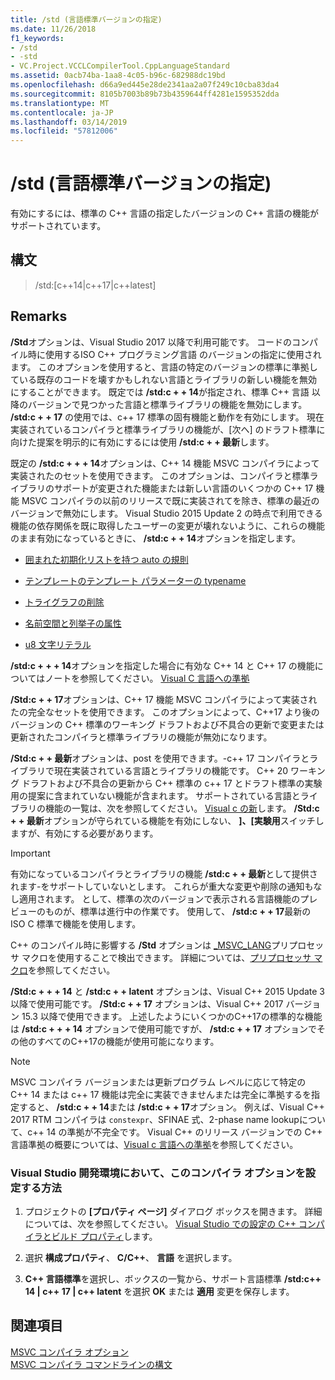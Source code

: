 ```yaml
---
title: /std (言語標準バージョンの指定)
ms.date: 11/26/2018
f1_keywords:
- /std
- -std
- VC.Project.VCCLCompilerTool.CppLanguageStandard
ms.assetid: 0acb74ba-1aa8-4c05-b96c-682988dc19bd
ms.openlocfilehash: d66a9ed445e28de2341aa2a07f249c10cba83da4
ms.sourcegitcommit: 8105b7003b89b73b4359644ff4281e1595352dda
ms.translationtype: MT
ms.contentlocale: ja-JP
ms.lasthandoff: 03/14/2019
ms.locfileid: "57812006"
---
```

# <a name="std-specify-language-standard-version"></a>/std (言語標準バージョンの指定)

有効にするには、標準の C++ 言語の指定したバージョンの C++ 言語の機能がサポートされています。

## <a name="syntax"></a>構文

> /std:\[c++14\|c++17\|c++latest]

## <a name="remarks"></a>Remarks

**/Std**オプションは、Visual Studio 2017 以降で利用可能です。 コードのコンパイル時に使用するISO C++ プログラミング言語 のバージョンの指定に使用されます。 このオプションを使用すると、言語の特定のバージョンの標準に準拠している既存のコードを壊すかもしれない言語とライブラリの新しい機能を無効にすることができます。 既定では **/std:c + + 14**が指定され、標準 C++ 言語 以降のバージョンで見つかった言語と標準ライブラリの機能を無効にします。 **/std:c + + 17** の使用では、c++ 17 標準の固有機能と動作を有効にします。 現在実装されているコンパイラと標準ライブラリの機能が、[次へ] のドラフト標準に向けた提案を明示的に有効にするには使用 **/std:c + + 最新**します。

既定の **/std:c + + + 14**オプションは、C++ 14 機能 MSVC コンパイラによって実装されたのセットを使用できます。 このオプションは、コンパイラと標準ライブラリのサポートが変更された機能または新しい言語のいくつかの C++ 17 機能 MSVC コンパイラの以前のリリースで既に実装されてを除き、標準の最近のバージョンで無効にします。 Visual Studio 2015 Update 2 の時点で利用できる機能の依存関係を既に取得したユーザーの変更が壊れないように、これらの機能のまま有効になっているときに、 **/std:c + + 14**オプションを指定します。

- [囲まれた初期化リストを持つ auto の規則](http://www.open-std.org/jtc1/sc22/wg21/docs/papers/2014/n3922.html)

- [テンプレートのテンプレート パラメーターの typename](http://www.open-std.org/jtc1/sc22/wg21/docs/papers/2014/n4051.html)

- [トライグラフの削除](http://www.open-std.org/jtc1/sc22/wg21/docs/papers/2014/n4086.html)

- [名前空間と列挙子の属性](http://www.open-std.org/jtc1/sc22/wg21/docs/papers/2014/n4266.html)

- [u8 文字リテラル](http://www.open-std.org/jtc1/sc22/wg21/docs/papers/2014/n4267.html)

**/std:c + + + 14**オプションを指定した場合に有効な C++ 14 と C++ 17 の機能についてはノートを参照してください。 [Visual C 言語への準拠](../../visual-cpp-language-conformance.md)

**/Std:c + + 17**オプションは、C++ 17 機能 MSVC コンパイラによって実装されたの完全なセットを使用できます。 このオプションによって、C++17 より後のバージョンの C++ 標準のワーキング ドラフトおよび不具合の更新で変更または更新されたコンパイラと標準ライブラリの機能が無効になります。

**/Std:c + + 最新**オプションは、post を使用できます。-c++ 17 コンパイラとライブラリで現在実装されている言語とライブラリの機能です。 C++ 20 ワーキング ドラフトおよび不具合の更新から C++ 標準の c++ 17 とドラフト標準の実験用の提案に含まれていない機能が含まれます。 サポートされている言語とライブラリの機能の一覧は、次を参照してください。 [Visual c の新](../../what-s-new-for-visual-cpp-in-visual-studio.md)します。 **/Std:c + + 最新**オプションが守られている機能を有効にしない、 **]、[実験用**スイッチしますが、有効にする必要があります。

> [!IMPORTANT]
> 有効になっているコンパイラとライブラリの機能 **/std:c + + 最新**として提供されます-をサポートしていないとします。 これらが重大な変更や削除の通知もなし適用されます。 として、標準の次のバージョンで表示される言語機能のプレビューのものが、標準は進行中の作業です。 使用して、 **/std:c + + 17**最新の ISO C 標準で機能を使用します。

C++ のコンパイル時に影響する **/Std** オプションは [\_MSVC\_LANG](../../preprocessor/predefined-macros.md)プリプロセッサ マクロを使用することで検出できます。 詳細については、[プリプロセッサ マクロ](../../preprocessor/predefined-macros.md)を参照してください。

**/Std:c + + + 14** と **/std:c + + latent**  オプションは、Visual C++ 2015 Update 3 以降で使用可能です。 **/Std:c + + 17** オプションは、Visual C++ 2017 バージョン 15.3 以降で使用できます。 上述したようにいくつかのC++17の標準的な機能は **/std:c + + + 14** オプションで使用可能ですが、 **/std:c + + 17** オプションでその他のすべてのC++17の機能が使用可能になります。

> [!NOTE]
> MSVC コンパイラ バージョンまたは更新プログラム レベルに応じて特定の C++ 14 または c++ 17 機能は完全に実装できませんまたは完全に準拠するを指定すると、 **/std:c + + 14**または **/std:c + + 17**オプション。 例えば、Visual C++ 2017 RTM コンパイラは `constexpr`、SFINAE 式、2-phase name lookupについて、c++ 14 の準拠が不完全です。 Visual C++ のリリース バージョンでの C++ 言語準拠の概要については、[Visual c 言語への準拠](../../visual-cpp-language-conformance.md)を参照してください。

### <a name="to-set-this-compiler-option-in-the-visual-studio-development-environment"></a>Visual Studio 開発環境において、このコンパイラ オプションを設定する方法

1. プロジェクトの **[プロパティ ページ]** ダイアログ ボックスを開きます。 詳細については、次を参照してください。 [Visual Studio での設定の C++ コンパイラとビルド プロパティ](../working-with-project-properties.md)します。

1. 選択 **構成プロパティ**、 **C/C++**、 **言語** を選択します。

1. **C++ 言語標準**を選択し、ボックスの一覧から、サポート言語標準 **/std:c++ 14 | c++ 17 | c++ latent** を選択 **OK** または **適用** 変更を保存します。

## <a name="see-also"></a>関連項目

[MSVC コンパイラ オプション](compiler-options.md)<br/>
[MSVC コンパイラ コマンドラインの構文](compiler-command-line-syntax.md)
